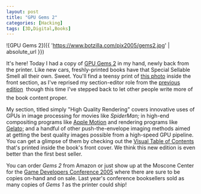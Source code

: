 ```yaml
---
layout: post
title: "GPU Gems 2"
categories: [Hacking]
tags: [3D,Digital,Books]
---
```



![GPU Gems 2]({{ 'https://www.botzilla.com/pix2005/gems2.jpg' | absolute_url }})


It's here! Today I had a copy of <a href="http://developer.nvidia.com/object/gpu_gems_2_home.html">GPU Gems 2</a> in my hand, newly back from the printer. Like new cars, freshly-printed books have that Special Sellable Smell all their own. Sweet. You'll find a teensy print of <a href="/blog/archives/000355.html">this photo</a> inside the front section, as I've reprised my section-editor role from the <a href="http://developer.nvidia.com/object/gpu_gems_home.html">previous edition</a> &#151; though this time I've stepped back to let other people write more of the book content proper.

My section, titled simply "High Quality Rendering" covers innovative uses of GPUs in image processing for movies like <cite>SpiderMan;</cite> in high-end compositing programs like <a href="http://www.apple.com/motion/">Apple Motion</a> and rendering programs like <a href="http://film.nvidia.com/page/home.html">Gelato;</a> and a handful of other push-the-envelope imaging methods aimed at getting the best quality images possible from a high-speed GPU pipeline. You can get a glimpse of them by checking out the <a href="http://download.nvidia.com/developer/GPU_Gems_2/GPU_Gems2_Visual_TOC.jpg">Visual Table of Contents</a> that's printed inside the book's front cover. We think this new edition is even better than the first best seller.

You can order <cite>Gems 2</cite> from Amazon or just show up at the Moscone Center for the <a href="http://www.gdconf.com/conference/">Game Developers Conference 2005</a> where there are sure to be copies on-hand and on sale. Last year's conference booksellers sold as many copies of <cite>Gems 1</cite> as the printer could ship!
